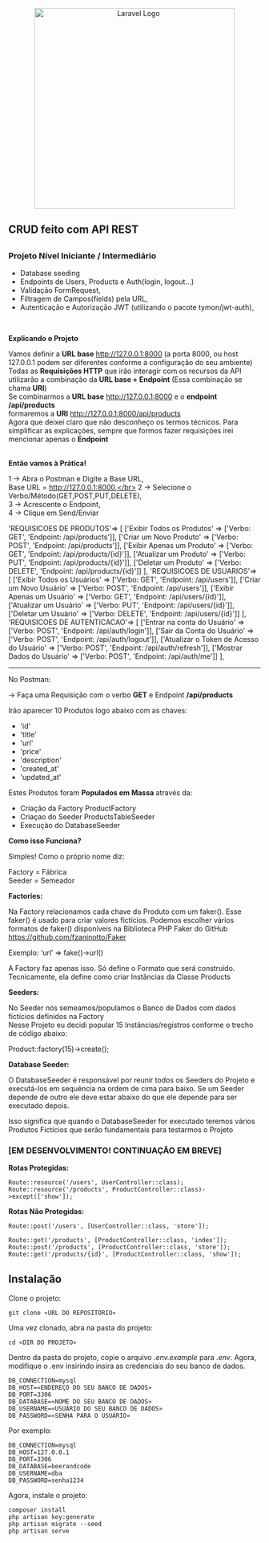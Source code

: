 <p align="center"><a href="https://laravel.com" target="_blank"><img src="https://raw.githubusercontent.com/laravel/art/master/logo-lockup/5%20SVG/2%20CMYK/1%20Full%20Color/laravel-logolockup-cmyk-red.svg" width="400" alt="Laravel Logo"></a></p>
 
<h2>CRUD feito com API REST<h2>
<h3>Projeto Nível Iniciante / Intermediário</h3>
<ul>
    <li>Database seeding</li>
    <li>Endpoints de Users, Products e Auth(login, logout...)</li>
    <li>Validação FormRequest,</li>
    <li>Filtragem de Campos(fields) pela URL,</li>
    <li>Autenticação e Autorização JWT (utilizando o pacote tymon/jwt-auth),</li>
</ul>
</br>

<strong>Explicando o Projeto</strong>

Vamos definir a <strong>URL base</strong> http://127.0.0.1:8000 (a porta 8000, ou host 127.0.0.1 podem ser diferentes conforme a configuração do seu ambiente)</br> 
Todas as <strong>Requisições HTTP</strong> que irão interagir com os recursos da API utilizarão a combinação da <strong>URL base + Endpoint</strong> (Essa combinação se chama <strong>URI</strong>)</br>
Se combinarmos a <strong>URL base</strong> http://127.0.0.1:8000 e o <strong>endpoint /api/products</strong></br> 
formaremos a <strong>URI</strong> http://127.0.0.1:8000/api/products</br> 
Agora que deixei claro que não desconheço os termos técnicos. Para simplificar as explicações, sempre que formos fazer requisições irei mencionar apenas o <strong>Endpoint</strong>   
</br>

<strong>Então vamos à Prática!</strong>

1 -> Abra o Postman e Digite a Base URL,</br>
Base URL = http://127.0.0.1:8000,</br>
2 -> Selecione o Verbo/Método(GET,POST,PUT,DELETE),</br>
3 -> Acrescente o Endpoint,</br>
4 -> Clique em Send/Enviar</br>

'REQUISICOES DE PRODUTOS'=> [
                    ['Exibir Todos os Produtos' => ['Verbo: GET', 'Endpoint: /api/products']],
                    ['Criar um Novo Produto' => ['Verbo: POST', 'Endpoint: /api/products']],
                    ['Exibir Apenas um Produto' => ['Verbo: GET', 'Endpoint: /api/products/{id}']],
                    ['Atualizar um Produto' => ['Verbo: PUT', 'Endpoint: /api/products/{id}']],
                    ['Deletar um Produto' => ['Verbo: DELETE', 'Endpoint: /api/products/{id}']]
                ],
                'REQUISICOES DE USUARIOS'=> [
                    ['Exibir Todos os Usuários' => ['Verbo: GET', 'Endpoint: /api/users']],
                    ['Criar um Novo Usuário' => ['Verbo: POST', 'Endpoint: /api/users']],
                    ['Exibir Apenas um Usuário' => ['Verbo: GET', 'Endpoint: /api/users/{id}']],
                    ['Atualizar um Usuário' => ['Verbo: PUT', 'Endpoint: /api/users/{id}']],
                    ['Deletar um Usuário' => ['Verbo: DELETE', 'Endpoint: /api/users/{id}']]
                ],
                'REQUISICOES DE AUTENTICACAO'=> [
                    ['Entrar na conta do Usuário' => ['Verbo: POST', 'Endpoint: /api/auth/login']],
                    ['Sair da Conta do Usuário' => ['Verbo: POST', 'Endpoint: /api/auth/logout']],
                    ['Atualizar o Token de Acesso do Usuário' => ['Verbo: POST', 'Endpoint: /api/auth/refresh']],
                    ['Mostrar Dados do Usuário' => ['Verbo: POST', 'Endpoint: /api/auth/me']]
                ],


_______________________________________________________________________________
No Postman:

→ Faça uma Requisição com o verbo <strong>GET</strong> e Endpoint <strong>/api/products</strong>

Irão aparecer 10 Produtos logo abaixo com as chaves:
<ul>
    <li>'id'</li>
    <li>'title'</li>
    <li>'url'</li>
    <li>'price'</li>
    <li>'description'</li>
    <li>'created_at'</li>
    <li>'updated_at'</li>
</ul>

Estes Produtos foram <strong>Populados em Massa</strong> através da: 
<ul>
    <li>Criação da Factory ProductFactory</li>
    <li>Criaçao do Seeder ProductsTableSeeder</li>
    <li>Execução do DatabaseSeeder</li>     
</ul>
 
<strong>Como isso Funciona?</strong>

Simples! Como o próprio nome diz: 

Factory = Fábrica</br>
Seeder = Semeador 

<strong>Factories:</strong>

Na Factory relacionamos cada chave do Produto com um faker(). Esse faker() é usado para criar valores fictícios. Podemos escolher vários formatos de faker() disponíveis na Biblioteca PHP Faker do GitHub https://github.com/fzaninotto/Faker

Exemplo:
‘url’ => fake()→url()

A Factory faz apenas isso. Só define o Formato que será construído. 
Tecnicamente, ela define como criar Instâncias da Classe Products

<strong>Seeders:</strong>

No Seeder nós semeamos/populamos o Banco de Dados com dados fictícios definidos na Factory</br>
Nesse Projeto eu decidi popular 15 Instâncias/registros conforme o trecho de código abaixo:

Product::factory(15)→create();

<strong>Database Seeder:</strong>

O DatabaseSeeder é responsável por reunir todos os Seeders do Projeto e executá-los em sequência na ordem de cima para baixo. Se um Seeder depende de outro ele deve estar abaixo do que ele depende para ser executado depois.

Isso significa que quando o DatabaseSeeder for executado teremos vários Produtos Fictícios que serão fundamentais para testarmos o Projeto


<h3>[EM DESENVOLVIMENTO! CONTINUAÇÃO EM BREVE]</h3>

<strong>Rotas Protegidas:</strong>

    Route::resource('/users', UserController::class);
    Route::resource('/products', ProductController::class)->except(['show']);


<strong>Rotas Não Protegidas:</strong>

    Route::post('/users', [UserController::class, 'store']);

    Route::get('/products', [ProductController::class, 'index']);
    Route::post('/products', [ProductController::class, 'store']);
    Route::get('/products/{id}', [ProductController::class, 'show']);
    

## Instalação

Clone o projeto:

```
git clone «URL DO REPOSITÓRIO»
```

Uma vez clonado, abra na pasta do projeto:

```
cd «DIR DO PROJETO»
```

Dentro da pasta do projeto, copie o arquivo *.env.example* para *.env*.
Agora, modifique o .env insirindo insira as credenciais do seu banco de dados.

```
DB_CONNECTION=mysql
DB_HOST=«ENDEREÇO DO SEU BANCO DE DADOS»
DB_PORT=3306
DB_DATABASE=«NOME DO SEU BANCO DE DADOS»
DB_USERNAME=«USUÁRIO DO SEU BANCO DE DADOS»
DB_PASSWORD=«SENHA PARA O USUÁRIO»
```

Por exemplo:
```
DB_CONNECTION=mysql
DB_HOST=127.0.0.1
DB_PORT=3306
DB_DATABASE=beerandcode
DB_USERNAME=dba
DB_PASSWORD=senha1234
```

Agora, instale o projeto:

```
composer install
php artisan key:generate
php artisan migrate --seed
php artisan serve
```

